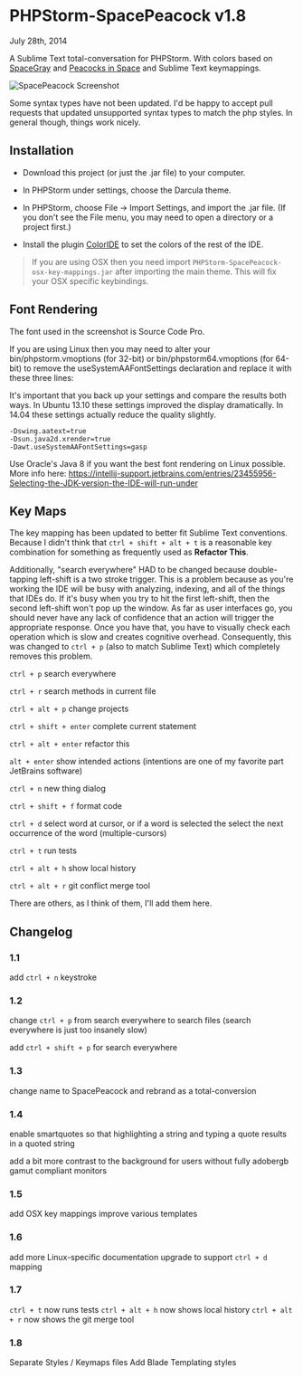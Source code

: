 # PHPStorm-SpacePeacock v1.8

July 28th, 2014

A Sublime Text total-conversation for PHPStorm. With colors based on [SpaceGray](http://kkga.github.io/spacegray/) and [Peacocks in Space](https://github.com/daylerees/colour-schemes/blob/master/PeacocksInSpace.tmTheme) and Sublime Text keymappings.

![SpacePeacock Screenshot](https://raw2.github.com/ShawnMcCool/PHPStorm-SpacePeacock/master/screenshot.png)

Some syntax types have not been updated. I'd be happy to accept pull requests that updated unsupported syntax types to match the php styles. In general though, things work nicely.

## Installation

- Download this project (or just the .jar file) to your computer.

- In PHPStorm under settings, choose the Darcula theme. 

- In PHPStorm, choose File -> Import Settings, and import the .jar file. (If you don't see the File menu, you may need to open a directory or a project first.)

- Install the plugin [ColorIDE](http://plugins.jetbrains.com/plugin/7055?pr) to set the colors of the rest of the IDE.

> If you are using OSX then you need import `PHPStorm-SpacePeacock-osx-key-mappings.jar` after importing the main theme. This will fix your OSX specific keybindings.

## Font Rendering

The font used in the screenshot is Source Code Pro.

If you are using Linux then you may need to alter your bin/phpstorm.vmoptions (for 32-bit) or bin/phpstorm64.vmoptions (for 64-bit) to remove the useSystemAAFontSettings declaration and replace it with these three lines:

It's important that you back up your settings and compare the results both ways. In Ubuntu 13.10 these settings improved the display dramatically. In 14.04 these settings actually reduce the quality slightly.

    -Dswing.aatext=true
    -Dsun.java2d.xrender=true
    -Dawt.useSystemAAFontSettings=gasp

Use Oracle's Java 8 if you want the best font rendering on Linux possible. More info here: https://intellij-support.jetbrains.com/entries/23455956-Selecting-the-JDK-version-the-IDE-will-run-under

## Key Maps

The key mapping has been updated to better fit Sublime Text conventions. Because I didn't think that `ctrl + shift + alt + t` is a reasonable key combination for something as frequently used as **Refactor This**.

Additionally, "search everywhere" HAD to be changed because double-tapping left-shift is a two stroke trigger. This is a problem because as you're working the IDE will be busy with analyzing, indexing, and all of the things that IDEs do. If it's busy when you try to hit the first left-shift, then the second left-shift won't pop up the window. As far as user interfaces go, you should never have any lack of confidence that an action will trigger the appropriate response. Once you have that, you have to visually check each operation which is slow and creates cognitive overhead. Consequently, this was changed to `ctrl + p` (also to match Sublime Text) which completely removes this problem.

`ctrl + p` search everywhere

`ctrl + r` search methods in current file

`ctrl + alt + p` change projects

`ctrl + shift + enter` complete current statement

`ctrl + alt + enter` refactor this

`alt + enter` show intended actions (intentions are one of my favorite part JetBrains software)

`ctrl + n` new thing dialog

`ctrl + shift + f` format code

`ctrl + d` select word at cursor, or if a word is selected the select the next occurrence of the word (multiple-cursors)

`ctrl + t` run tests

`ctrl + alt + h` show local history

`ctrl + alt + r` git conflict merge tool

There are others, as I think of them, I'll add them here.

## Changelog

### 1.1

add `ctrl + n` keystroke

### 1.2

change `ctrl + p` from search everywhere to search files (search everywhere is just too insanely slow)

add `ctrl + shift + p` for search everywhere

### 1.3

change name to SpacePeacock and rebrand as a total-conversion

### 1.4

enable smartquotes so that highlighting a string and typing a quote results in a quoted string

add a bit more contrast to the background for users without fully adobergb gamut compliant monitors

### 1.5

add OSX key mappings
improve various templates

### 1.6

add more Linux-specific documentation
upgrade to support `ctrl + d` mapping

### 1.7

`ctrl + t` now runs tests
`ctrl + alt + h` now shows local history
`ctrl + alt + r` now shows the git merge tool

### 1.8

Separate Styles / Keymaps files
Add Blade Templating styles
